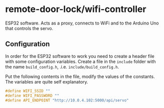 # remote-door-lock/wifi-controller

ESP32 software. Acts as a proxy, connects to WiFi and to the Arduino Uno that controls the servo.

## Configuration

In order for the ESP32 software to work you need to create a header file with some configuration variables. Create a file in the `include` folder with the name `build_config.h`, .i.e. `include/build_config.h`.

Put the following contents in the file, modify the values of the constants. The variables are quite self explanatory.

```c++
#define WIFI_SSID ""
#define WIFI_PASSWORD ""
#define API_ENDPOINT "http://10.0.4.102:5000/api/servo"
```
